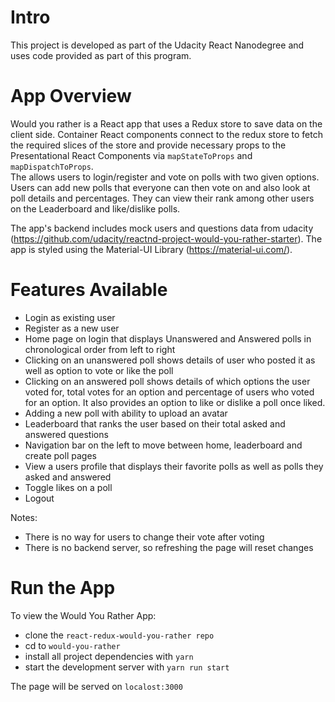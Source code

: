 # Intro
This project is developed as part of the Udacity React Nanodegree and uses code provided as part of this program.


# App Overview

Would you rather is a React app that uses a Redux store to save data on the client side. Container React components connect 
to the redux store to fetch the required slices of the store and provide necessary props to the Presentational React Components via 
`mapStateToProps` and `mapDispatchToProps`.  
The allows users to login/register and vote on polls with two given options. Users can add new polls that everyone can then vote on and 
also look at poll details and percentages. They can view their rank among other users on the Leaderboard and like/dislike polls.

The app's backend includes mock users and questions data from udacity (https://github.com/udacity/reactnd-project-would-you-rather-starter). The app is styled using the Material-UI Library (https://material-ui.com/).

# Features Available

* Login as existing user
* Register as a new user
* Home page on login that displays Unanswered and Answered polls in chronological order from left to right
* Clicking on an unanswered poll shows details of user who posted it as well as option to vote or like the poll
* Clicking on an answered poll shows details of which options the user voted for, total votes for an option and 
percentage of users who voted for an option. It also provides an option to like or dislike a poll once liked.
* Adding a new poll with ability to upload an avatar
* Leaderboard that ranks the user based on their total asked and answered questions
* Navigation bar on the left to move between home, leaderboard and create poll pages
* View a users profile that displays their favorite polls as well as polls they asked and answered
* Toggle likes on a poll
* Logout

Notes:
* There is no way for users to change their vote after voting
* There is no backend server, so refreshing the page will reset changes

# Run the App

To view the Would You Rather App:
* clone the `react-redux-would-you-rather repo`
* cd to `would-you-rather`
* install all project dependencies with `yarn`
* start the development server with `yarn run start`

The page will be served on `localost:3000`
